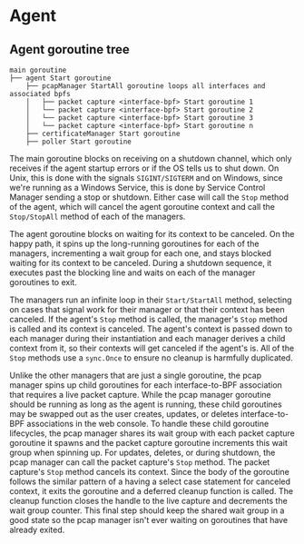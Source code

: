 # Agent

## Agent goroutine tree

```
main goroutine
├── agent Start goroutine
    ├── pcapManager StartAll goroutine loops all interfaces and associated bpfs
    │   ├── packet capture <interface-bpf> Start goroutine 1
    │   └── packet capture <interface-bpf> Start goroutine 2
    │   └── packet capture <interface-bpf> Start goroutine 3
    │   └── packet capture <interface-bpf> Start goroutine n
    ├── certificateManager Start goroutine
    ├── poller Start goroutine
```

The main goroutine blocks on receiving on a shutdown channel, which only receives if the agent startup errors or if the OS tells us to shut down. On Unix, this is done with the signals `SIGINT/SIGTERM` and on Windows, since we're running as a Windows Service, this is done by Service Control Manager sending a stop or shutdown. Either case will call the `Stop` method of the agent, which will cancel the agent goroutine context and call the `Stop/StopAll` method of each of the managers.

The agent goroutine blocks on waiting for its context to be canceled. On the happy path, it spins up the long-running goroutines for each of the managers, incrementing a wait group for each one, and stays blocked waiting for its context to be canceled. During a shutdown sequence, it executes past the blocking line and waits on each of the manager goroutines to exit.

The managers run an infinite loop in their `Start/StartAll` method, selecting on cases that signal work for their manager or that their context has been canceled. If the agent's `Stop` method is called, the manager's `Stop` method is called and its context is canceled. The agent's context is passed down to each manager during their instantiation and each manager derives a child context from it, so their contexts will get canceled if the agent's is. All of the `Stop` methods use a `sync.Once` to ensure no cleanup is harmfully duplicated.


Unlike the other managers that are just a single goroutine, the pcap manager spins up child goroutines for each interface-to-BPF association that requires a live packet capture. While the pcap manager goroutine should be running as long as the agent is running, these child goroutines may be swapped out as the user creates, updates, or deletes interface-to-BPF associations in the web console. To handle these child goroutine lifecycles, the pcap manager shares its wait group with each packet capture goroutine it spawns and the packet capture goroutine increments this wait group when spinning up. For updates, deletes, or during shutdown, the pcap manager can call the packet capture's `Stop` method. The packet capture's `Stop` method cancels its context. Since the body of the goroutine follows the similar pattern of a having a select case statement for canceled context, it exits the goroutine and a deferred cleanup function is called. The cleanup function closes the handle to the live capture and decrements the wait group counter. This final step should keep the shared wait group in a good state so the pcap manager isn't ever waiting on goroutines that have already exited.